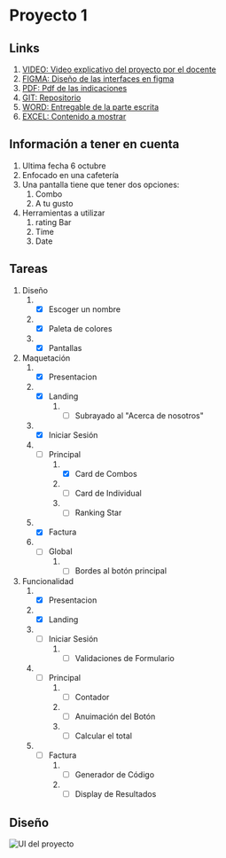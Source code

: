 # Proyecto 1

## Links

1. [VIDEO: Video explicativo del proyecto por el docente](https://youtu.be/0dr48fdIXgM)
2. [FIGMA: Diseño de las interfaces en figma](https://www.figma.com/file/9bZLPM1tKjuMWFlC7rmdKk/herr4-Proyecto-1?node-id=7%3A444)
3. [PDF: Pdf de las indicaciones](https://utpac-my.sharepoint.com/:b:/g/personal/marlina_sanchez_utp_ac_pa/EavaUmV1h4xCge9tQBkeWIMBVmXyijeRItGT0CBHonv67Q?e=fgN5aH)
4. [GIT: Repositorio](https://github.com/RicardoCuan/herr4_Proyecto1)
5. [WORD: Entregable de la parte escrita](https://utpac-my.sharepoint.com/:w:/g/personal/marlina_sanchez_utp_ac_pa/EedSZt5L3W1CrLwwhHHWg6IBMPKmCwZDxUTrOuPDV16A3g?e=sujsp9) 
6. [EXCEL: Contenido a mostrar](https://utpac-my.sharepoint.com/:x:/g/personal/marlina_sanchez_utp_ac_pa/ER6WglDMMc5MvnEQsqccdOkB7fga_gFRVzE-fDFveWONMg?e=YPXClI)

## Información a tener en cuenta

1. Ultima fecha 6 octubre
2. Enfocado en una cafetería
3. Una pantalla tiene que tener dos opciones:
   1. Combo
   2. A tu gusto
4. Herramientas a utilizar
   1. rating Bar
   2. Time
   3. Date

## Tareas

1. Diseño
   1. -[x] Escoger un nombre
   2. -[x] Paleta de colores
   3. -[x] Pantallas
2. Maquetación
   1. -[X] Presentacion
   2. -[X] Landing
        1. -[ ] Subrayado al "Acerca de nosotros"
   3. -[X] Iniciar Sesión
   4. -[ ] Principal
        1. -[X] Card de Combos
        2. -[ ] Card de Individual
        3. -[ ] Ranking Star
   5. -[X] Factura
   6. -[ ] Global
        1. -[ ] Bordes al botón principal
3. Funcionalidad
   1. -[X] Presentacion
   2. -[X] Landing
   3. -[ ] Iniciar Sesión
        1. -[ ] Validaciones de Formulario
   4. -[ ] Principal
        1. -[ ] Contador
        2. -[ ] Anuimación del Botón 
        3. -[ ] Calcular el total
   5. -[ ] Factura
        1. -[ ] Generador de Código
        2. -[ ] Display de Resultados

## Diseño

![UI del proyecto](https://i.imgur.com/VVhcrpQ.png)
